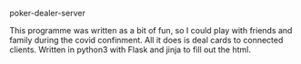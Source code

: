 poker-dealer-server

This programme was written as a bit of fun, so I could play with friends and family during the covid confinment.
All it does is deal cards to connected clients.
Written in python3 with Flask and jinja to fill out the html.
